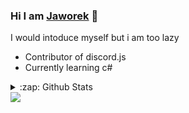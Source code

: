 ### Hi I am [Jaworek][discord] 👋

I would intoduce myself but i am too lazy
- Contributor of discord.js
- Currently learning c#

<details name="Statystyki">
  <summary>:zap: Github Stats</summary>

 <a href="#"><img src="https://github-readme-stats.vercel.app/api/top-langs/?username=jaw0r3k"/></a> <br/>

</details>
  <a href="#"><img src="https://github-readme-stats.vercel.app/api?username=jaw0r3k&hide=contribs,issues&show_icons=true&theme=dark "/> </a>

[readme]: https://github-readme-stats.vercel.app
[discord]: https://discord.com/users/693055800322818149

